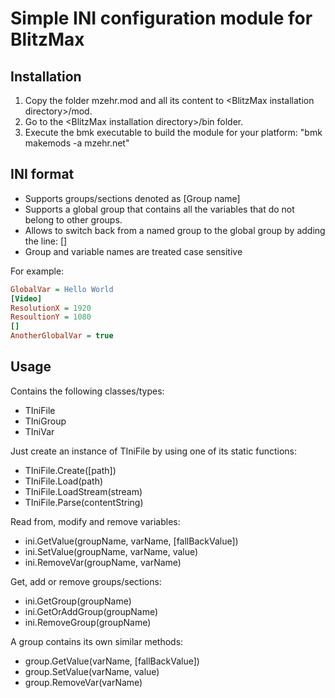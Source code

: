 # Simple INI configuration module for BlitzMax

## Installation

1. Copy the folder mzehr.mod and all its content to \<BlitzMax installation directory\>/mod.
2. Go to the \<BlitzMax installation directory\>/bin folder.
3. Execute the bmk executable to build the module for your platform: "bmk makemods -a mzehr.net"

## INI format

* Supports groups/sections denoted as [Group name]
* Supports a global group that contains all the variables that do not belong to other groups.
* Allows to switch back from a named group to the global group by adding the line: []
* Group and variable names are treated case sensitive

For example:

```ini
GlobalVar = Hello World
[Video]
ResolutionX = 1920
ResoultionY = 1080
[]
AnotherGlobalVar = true
```

## Usage

Contains the following classes/types:

* TIniFile
* TIniGroup
* TIniVar

Just create an instance of TIniFile by using one of its static functions:

* TIniFile.Create([path])
* TIniFile.Load(path)
* TIniFile.LoadStream(stream)
* TIniFile.Parse(contentString)

Read from, modify and remove variables:

* ini.GetValue(groupName, varName, [fallBackValue])
* ini.SetValue(groupName, varName, value)
* ini.RemoveVar(groupName, varName)

Get, add or remove groups/sections:

* ini.GetGroup(groupName)
* ini.GetOrAddGroup(groupName)
* ini.RemoveGroup(groupName)

A group contains its own similar methods:

* group.GetValue(varName, [fallBackValue])
* group.SetValue(varName, value)
* group.RemoveVar(varName)
